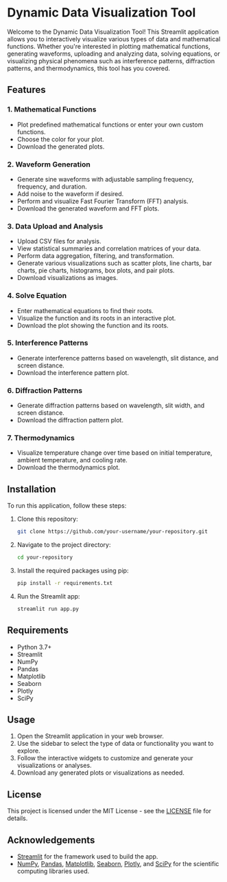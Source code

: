 # Dynamic Data Visualization Tool

Welcome to the Dynamic Data Visualization Tool! This Streamlit application allows you to interactively visualize various types of data and mathematical functions. Whether you're interested in plotting mathematical functions, generating waveforms, uploading and analyzing data, solving equations, or visualizing physical phenomena such as interference patterns, diffraction patterns, and thermodynamics, this tool has you covered.

## Features

### 1. Mathematical Functions
- Plot predefined mathematical functions or enter your own custom functions.
- Choose the color for your plot.
- Download the generated plots.

### 2. Waveform Generation
- Generate sine waveforms with adjustable sampling frequency, frequency, and duration.
- Add noise to the waveform if desired.
- Perform and visualize Fast Fourier Transform (FFT) analysis.
- Download the generated waveform and FFT plots.

### 3. Data Upload and Analysis
- Upload CSV files for analysis.
- View statistical summaries and correlation matrices of your data.
- Perform data aggregation, filtering, and transformation.
- Generate various visualizations such as scatter plots, line charts, bar charts, pie charts, histograms, box plots, and pair plots.
- Download visualizations as images.

### 4. Solve Equation
- Enter mathematical equations to find their roots.
- Visualize the function and its roots in an interactive plot.
- Download the plot showing the function and its roots.

### 5. Interference Patterns
- Generate interference patterns based on wavelength, slit distance, and screen distance.
- Download the interference pattern plot.

### 6. Diffraction Patterns
- Generate diffraction patterns based on wavelength, slit width, and screen distance.
- Download the diffraction pattern plot.

### 7. Thermodynamics
- Visualize temperature change over time based on initial temperature, ambient temperature, and cooling rate.
- Download the thermodynamics plot.

## Installation

To run this application, follow these steps:

1. Clone this repository:
    ```bash
    git clone https://github.com/your-username/your-repository.git
    ```

2. Navigate to the project directory:
    ```bash
    cd your-repository
    ```

3. Install the required packages using pip:
    ```bash
    pip install -r requirements.txt
    ```

4. Run the Streamlit app:
    ```bash
    streamlit run app.py
    ```

## Requirements

- Python 3.7+
- Streamlit
- NumPy
- Pandas
- Matplotlib
- Seaborn
- Plotly
- SciPy

## Usage

1. Open the Streamlit application in your web browser.
2. Use the sidebar to select the type of data or functionality you want to explore.
3. Follow the interactive widgets to customize and generate your visualizations or analyses.
4. Download any generated plots or visualizations as needed.

## License

This project is licensed under the MIT License - see the [LICENSE](LICENSE) file for details.

## Acknowledgements

- [Streamlit](https://streamlit.io/) for the framework used to build the app.
- [NumPy](https://numpy.org/), [Pandas](https://pandas.pydata.org/), [Matplotlib](https://matplotlib.org/), [Seaborn](https://seaborn.pydata.org/), [Plotly](https://plotly.com/), and [SciPy](https://scipy.org/) for the scientific computing libraries used.
